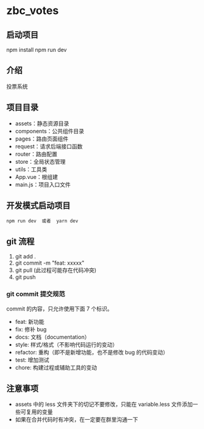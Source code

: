 # zbc_votes

## 启动项目

npm install
npm run dev

## 介绍

投票系统

## 项目目录

- assets：静态资源目录
- components：公共组件目录
- pages：路由页面组件
- request：请求后端接口函数
- router：路由配置
- store：全局状态管理
- utils：工具类
- App.vue：根组建
- main.js：项目入口文件

## 开发模式启动项目

```npm
npm run dev  或者  yarn dev
```

## git 流程

1. git add .
2. git commit -m "feat: xxxxx"
3. git pull (此过程可能存在代码冲突)
4. git push

### git commit 提交规范

commit 的内容，只允许使用下面 7 个标识。

- feat: 新功能
- fix: 修补 bug
- docs: 文档（documentation）
- style: 样式/格式（不影响代码运行的变动）
- refactor: 重构（即不是新增功能，也不是修改 bug 的代码变动）
- test: 增加测试
- chore: 构建过程或辅助工具的变动

## 注意事项

- assets 中的 less 文件夹下的切记不要修改，只能在 variable.less 文件添加一些可复用的变量
- 如果在合并代码时有冲突，在一定要在群里沟通一下
